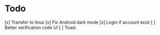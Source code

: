 # Todo

[x] Transfer to linux
[x] Fix Android dark mode
[x] Login if account exist 
[ ] Better verification code UI
[ ] Toast
 
